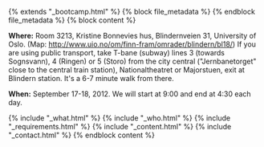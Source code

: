 {% extends "_bootcamp.html" %} {% block file_metadata %}  {% endblock
file_metadata %} {% block content %}

**Where:** Room 3213, Kristine Bonnevies hus, Blindernveien 31, University of Oslo. (Map: http://www.uio.no/om/finn-fram/omrader/blindern/bl18/) If you are using public transport, take T-bane (subway) lines 3 (towards Sognsvann), 4 (Ringen) or 5 (Storo) from the city central ("Jernbanetorget" close to the central train station), Nationaltheatret or Majorstuen, exit at Blindern station. It's a 6-7 minute walk from there.

**When:** September 17-18, 2012. We will start at 9:00 and end at 4:30 each day.

{% include "_what.html" %} {% include "_who.html" %} {% include
"_requirements.html" %} {% include "_content.html" %} {% include
"_contact.html" %} {% endblock content %}

